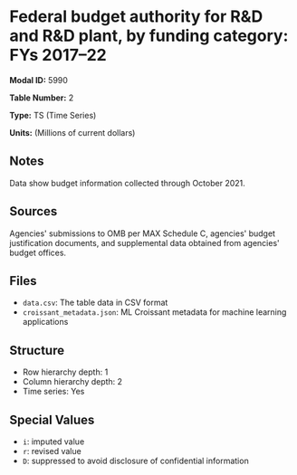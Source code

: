 # Federal budget authority for R&D and R&D plant, by funding category: FYs 2017–22

**Modal ID:** 5990

**Table Number:** 2

**Type:** TS (Time Series)

**Units:** (Millions of current dollars)

## Notes

Data show budget information collected through October 2021.

## Sources

Agencies' submissions to OMB per MAX Schedule C, agencies' budget justification documents, and supplemental data obtained from agencies' budget offices.

## Files

- `data.csv`: The table data in CSV format
- `croissant_metadata.json`: ML Croissant metadata for machine learning applications

## Structure

- Row hierarchy depth: 1
- Column hierarchy depth: 2
- Time series: Yes

## Special Values

- `i`: imputed value
- `r`: revised value
- `D`: suppressed to avoid disclosure of confidential information
